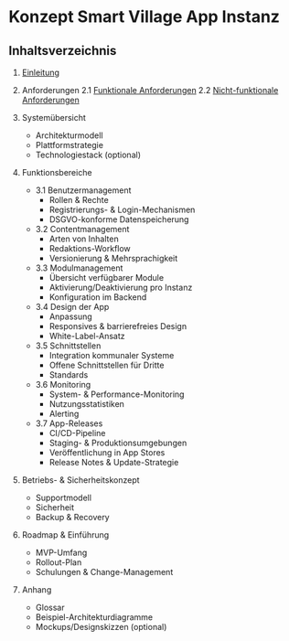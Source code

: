 # Konzept Smart Village App Instanz

## Inhaltsverzeichnis

1. [Einleitung](01_Einleitung/Einleitung.md)
2. Anforderungen
  2.1 [Funktionale Anforderungen](02_Anforderungen/Funktional.md)
  2.2 [Nicht-funktionale Anforderungen](02_Anforderungen/Nicht-funktional.md)

3. Systemübersicht
   - Architekturmodell
   - Plattformstrategie
   - Technologiestack (optional)
4. Funktionsbereiche
   - 3.1 Benutzermanagement
     - Rollen & Rechte
     - Registrierungs- & Login-Mechanismen
     - DSGVO-konforme Datenspeicherung
   - 3.2 Contentmanagement
     - Arten von Inhalten
     - Redaktions-Workflow
     - Versionierung & Mehrsprachigkeit
   - 3.3 Modulmanagement
     - Übersicht verfügbarer Module
     - Aktivierung/Deaktivierung pro Instanz
     - Konfiguration im Backend
   - 3.4 Design der App
     - Anpassung
     - Responsives & barrierefreies Design
     - White-Label-Ansatz
   - 3.5 Schnittstellen
     - Integration kommunaler Systeme
     - Offene Schnittstellen für Dritte
     - Standards
   - 3.6 Monitoring
     - System- & Performance-Monitoring
     - Nutzungsstatistiken
     - Alerting
   - 3.7 App-Releases
     - CI/CD-Pipeline
     - Staging- & Produktionsumgebungen
     - Veröffentlichung in App Stores
     - Release Notes & Update-Strategie
5. Betriebs- & Sicherheitskonzept
   - Supportmodell
   - Sicherheit
   - Backup & Recovery
6. Roadmap & Einführung
   - MVP-Umfang
   - Rollout-Plan
   - Schulungen & Change-Management
7. Anhang
   - Glossar
   - Beispiel-Architekturdiagramme
   - Mockups/Designskizzen (optional)
